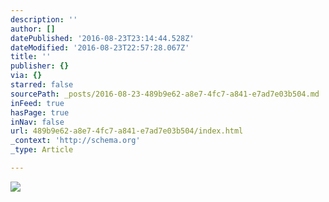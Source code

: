```yaml
---
description: ''
author: []
datePublished: '2016-08-23T23:14:44.528Z'
dateModified: '2016-08-23T22:57:28.067Z'
title: ''
publisher: {}
via: {}
starred: false
sourcePath: _posts/2016-08-23-489b9e62-a8e7-4fc7-a841-e7ad7e03b504.md
inFeed: true
hasPage: true
inNav: false
url: 489b9e62-a8e7-4fc7-a841-e7ad7e03b504/index.html
_context: 'http://schema.org'
_type: Article

---
```

![](https://the-grid-user-content.s3-us-west-2.amazonaws.com/58520ac3-ea1f-494a-ab0d-061e0d2b87d1.jpg)
